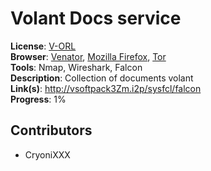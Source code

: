 # Volant Docs service

**License**: [V-ORL](https://github.com/Joomipoll/volant-docs/blob/main/LICENSE.md) <br>
**Browser**: [Venator](https://venator.cyberyozh.com/), [Mozilla Firefox](https://www.mozilla.org/sr/firefox/new/), [Tor](https://www.torproject.org/) <br>
**Tools**: Nmap, Wireshark, Falcon <br>
**Description**: Collection of documents volant <br>
**Link(s)**: http://vsoftpack3Zm.i2p/sysfcl/falcon <br>
**Progress**: 1%

<!--
## Developments *opt.*

*Maybe you created something while searching? Be sure to write about it in this section*
-->

## Contributors

- CryoniXXX

<!--
## *opt. User section name*

*You can customize it however you like*
-->
